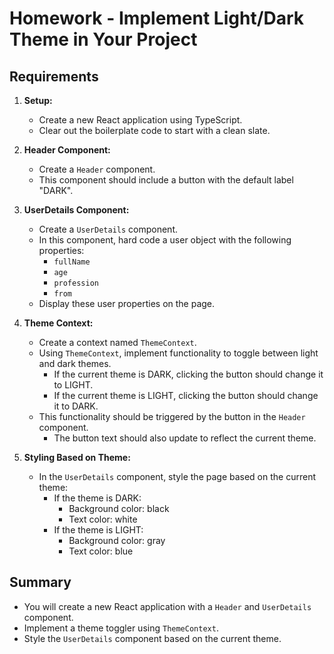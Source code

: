 # Homework - Implement Light/Dark Theme in Your Project

## Requirements

1. **Setup:**

   - Create a new React application using TypeScript.
   - Clear out the boilerplate code to start with a clean slate.

2. **Header Component:**

   - Create a `Header` component.
   - This component should include a button with the default label "DARK".

3. **UserDetails Component:**

   - Create a `UserDetails` component.
   - In this component, hard code a user object with the following properties:
     - `fullName`
     - `age`
     - `profession`
     - `from`
   - Display these user properties on the page.

4. **Theme Context:**

   - Create a context named `ThemeContext`.
   - Using `ThemeContext`, implement functionality to toggle between light and dark themes.
     - If the current theme is DARK, clicking the button should change it to LIGHT.
     - If the current theme is LIGHT, clicking the button should change it to DARK.
   - This functionality should be triggered by the button in the `Header` component.
     - The button text should also update to reflect the current theme.

5. **Styling Based on Theme:**
   - In the `UserDetails` component, style the page based on the current theme:
     - If the theme is DARK:
       - Background color: black
       - Text color: white
     - If the theme is LIGHT:
       - Background color: gray
       - Text color: blue

## Summary

- You will create a new React application with a `Header` and `UserDetails` component.
- Implement a theme toggler using `ThemeContext`.
- Style the `UserDetails` component based on the current theme.

